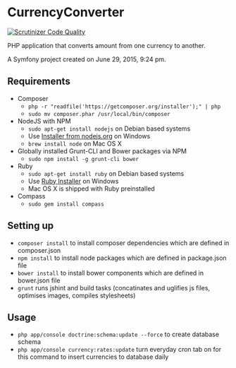 CurrencyConverter
=================

[![Scrutinizer Code Quality](https://scrutinizer-ci.com/g/evaldaskocys/CurrencyConverter/badges/quality-score.png?b=master)](https://scrutinizer-ci.com/g/evaldaskocys/CurrencyConverter/?branch=master)

PHP application that converts amount from one currency to another.

A Symfony project created on June 29, 2015, 9:24 pm.

## Requirements

  * Composer
    * `php -r "readfile('https://getcomposer.org/installer');" | php`
    * `sudo mv composer.phar /usr/local/bin/composer`
  * NodeJS with NPM
    * `sudo apt-get install nodejs` on Debian based systems
    * Use [Installer from nodejs.org](http://nodejs.org/download/) on Windows
    * `brew install node` on Mac OS X
  * Globally installed Grunt-CLI and Bower packages via NPM
    * `sudo npm install -g grunt-cli bower`
  * Ruby
    * `sudo apt-get install ruby` on Debian based systems
    * Use [Ruby Installer](http://rubyinstaller.org/) on Windows
    * Mac OS X is shipped with Ruby preinstalled
  * Compass
    * `sudo gem install compass`

## Setting up

  * `composer install` to install composer dependencies which are defined in composer.json
  * `npm install` to install node packages which are defined in package.json file
  * `bower install` to install bower components which are defined in bower.json file
  * `grunt` runs jshint and build tasks (concatinates and uglifies js files, optimises images, compiles stylesheets)

## Usage

  * `php app/console doctrine:schema:update --force` to create database schema
  * `php app/console currency:rates:update` turn everyday cron tab on for this command to insert currencies to database daily
